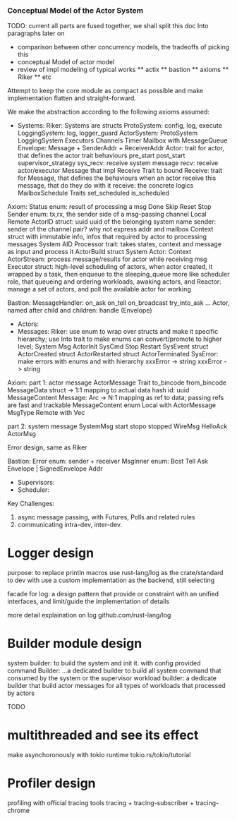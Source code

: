### Conceptual Model of the Actor System

TODO: current all parts are fused together, we shall split this doc Into paragraphs later on
* comparison between other concurrency models, the tradeoffs of picking this
* conceptual Model of actor model
* review of impl modeling of typical works
** actix
** bastion
** axioms
** Riker
** etc

Attempt to keep the core module as compact as possible and make implementation flatten and straight-forward.

We make the abstraction according to the following axioms assumed:
* Systems:
Riker: 
Systems are structs
ProtoSystem: config, log, execute
LoggingSystem: log, logger_guard
ActorSystem: 
  ProtoSystem
  LoggingSystem
  Executors
  Channels
  Timer
Mailbox with MessageQueue
Envelope: Message + SenderAddr + ReceiverAddr
Actor: trait for actor, that defines the actor trait behaviours
  pre_start
  post_start
  supervisor_strategy
  sys_recv: receive system message
  recv: receive actor/executor Message that impl Receive Trait to bound
Receive<MsgType>: trait for Message, that defines the behaviours when an actor receive this message, that do they do with it
  receive: the concrete logics
MailboxSchedule Traits
  set_scheduled
  is_scheduled

Axiom:
Status enum: result of processing a msg
  Done
  Skip
  Reset
  Stop
Sender enum: tx,rx, the sender side of a msg-passing channel
  Local
  Remote
ActorID struct:
  uuid
  uuid of the belonging system
  name
  sender: sender of the channel pair? why not express addr and mailbox
Context struct with immutable info, infos that required by actor to processing messages
  System
  AID
Processor trait: takes states, context and message as input and process it
ActorBuild struct
  System
Actor:
  Context
ActorStream: process message/results for actor while receiving msg
Executor struct: high-level scheduling of actors, when actor created, it wrapped by a task, then enqueue to the sleeping_queue
more like scheduler role, that queueing and ordering workloads, awaking actors, and 
Reactor: manage a set of actors, and poll the available actor for working


Bastion:
MessageHandler:
  on_ask
  on_tell
  on_broadcast
  try_into_ask
  ...
Actor, named after child and children:
  handle (Envelope)



* Actors:
* Messages:
Riker: use enum to wrap over structs and make it specific hierarchy; use Into trait to make enums can convert/promote to higher level;
System Msg
  ActorInit
  SysCmd
    Stop
    Restart
  SysEvent
    struct ActorCreated
    struct ActorRestarted
    struct ActorTerminated
  SysError: make errors with enums and with hierarchy
    xxxError -> string
    xxxError -> string

Axiom:
part 1: actor message
ActorMessage Trait
  to_bincode
  from_bincode
MessageData struct -> 1:1 mapping to actual data
  hash id: uuid
  MessageContent
Message: Arc<MessageData> -> N:1 mapping as ref to data; passing refs are fast and trackable
MessageContent enum
  Local with ActorMessage MsgType
  Remote with Vec<u8>

part 2: system message
SystemMsg
  start
  stopo
  stopped
WireMsg
  HelloAck
  ActorMsg

Error design, same as Riker

Bastion:
Error enum:
  sender + receiver
MsgInner enum:
  Bcst
  Tell
  Ask
Envelope | SignedEnvelope
Addr





* Supervisors:
* Scheduler:


Key Challenges:
1. async message passing, with Futures, Polls and related rules
2. communicating intra-dev, inter-dev.

# Logger design
purpose: to replace println macros
use rust-lang/log as the crate/standard to dev with
use a custom implementation as the backend, still selecting

facade for log: a design pattern that provide or constraint with an unified interfaces, and limit/guide 
the implementation of details

more detail explaination on log github.com/rust-lang/log


# Builder module design
system builder: to build the system and init it. with config provided
command Builder: ...a dedicated builder to build all system command that consumed by the system or the supervisor
workload builder: a dedicate builder that build actor messages for all types of workloads that processed by actors

TODO

# multithreaded and see its effect
make asynchoronously with tokio runtime
tokio.rs/tokio/tutorial


# Profiler design
profiling with official tracing tools
tracing + tracing-subscriber + tracing-chrome

